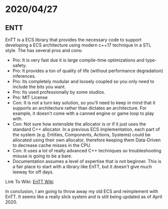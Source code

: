# 2020/04/27

## ENTT

EnTT is a ECS library that provides the necessary code to support developing a ECS architecture using modern c++17 technique in a STL style. The has several pros and cons:

* Pro: It is very fast due it is large compile-time optimizations and type-safety.
* Pro: It provides a ton of quality of life (without performance degradation) inferences.
* Pro: Its completely modular and loosely coupled so you only need to include the bits you want.
* Pro: Its used professionally by some studios.
* Pro: MIT License
* Con: It is not a turn key solution, so you'll need to keep in mind that it supports an architecture rather than dictates an architecture. For example, it doesn't come with a canned engine or game loop to play with.
* Con: Not sure how extensible the allocator is or if it just uses the standard C++ allocator. In a previous ECS implementation, each part of the system (e.g. Entities, Components, Actions, Systems) could be allocated using their own allocator, therefore keeping them Data-Driven to decrease cache misses in the CPU.
* Con: It uses a lot of really advanced C++ techniques so troubleshooting misuse is going to be a bare.
* Documentation assumes a level of expertise that is not beginner. This is a fair place to start with a library like EnTT, but it doesn't give much leeway for off days.

Link To Wiki: [EnTT Wiki](https://github.com/skypjack/entt/wiki)

In conclusion, I am going to throw away my old ECS and reimplement with EnTT. It seems like a really slick system and is still being updated as of April 2020.